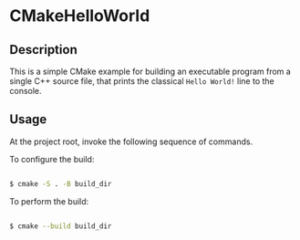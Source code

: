 # CMakeHelloWorld

## Description

This is a simple CMake example for building an executable program from a single C++ source file, that prints the classical `Hello World!` line to the console.

## Usage

At the project root, invoke the following sequence of commands.

To configure the build:

``` sh

$ cmake -S . -B build_dir

```

To perform the build:

``` sh

$ cmake --build build_dir

```
